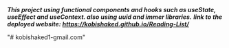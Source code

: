 

***This project using functional components and hooks such as useState, useEffect and useContext.
also using uuid and immer libraries.***
***link to the deployed website: https://kobishaked.github.io/Reading-List/***


"# kobishaked1-gmail.com" 
